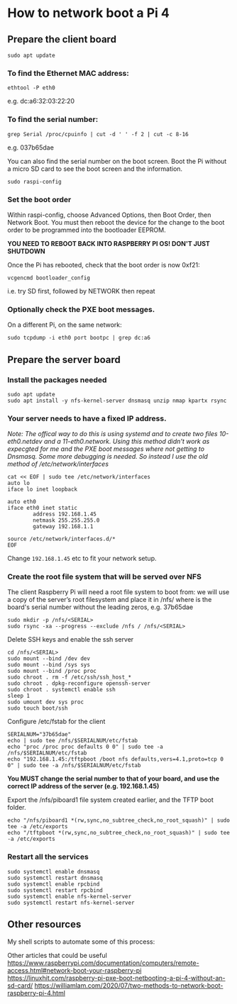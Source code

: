 # How to network boot a Pi 4

## Prepare the client board

```
sudo apt update
```
### To find the Ethernet MAC address:

```
ethtool -P eth0
```
e.g. dc:a6:32:03:22:20

### To find the serial number:

```
grep Serial /proc/cpuinfo | cut -d ' ' -f 2 | cut -c 8-16
```
e.g. 037b65dae

You can also find the serial number on the boot screen. Boot the Pi without a micro SD card to see the boot screen and the information.
```
sudo raspi-config
```

### Set the boot order
Within raspi-config, choose Advanced Options, then Boot Order, then Network Boot. You must then reboot the device for the change to the boot order to be programmed into the bootloader EEPROM. 

**YOU NEED TO REBOOT BACK INTO RASPBERRY PI OS! DON'T JUST SHUTDOWN**

Once the Pi has rebooted, check that the boot order is now 0xf21:

```
vcgencmd bootloader_config
```

i.e. try SD first, followed by NETWORK then repeat

### Optionally check the PXE boot messages.

On a different Pi, on the same network:
```
sudo tcpdump -i eth0 port bootpc | grep dc:a6
```

## Prepare the server board

### Install the packages needed
```
sudo apt update
sudo apt install -y nfs-kernel-server dnsmasq unzip nmap kpartx rsync
```
### Your server needs to have a fixed IP address.

*Note: The offical way to do this is using systemd and to create two files 10-eth0.netdev and a 11-eth0.network.
Using this method didn't work as expecgted for me and the PXE boot messages where not getting to Dnsmasq.
Some more debugging is needed. So instead I use the old method of /etc/network/interfaces*

```
cat << EOF | sudo tee /etc/network/interfaces
auto lo
iface lo inet loopback

auto eth0
iface eth0 inet static
        address 192.168.1.45
        netmask 255.255.255.0
        gateway 192.168.1.1

source /etc/network/interfaces.d/*
EOF
```

Change `192.168.1.45` etc to fit your network setup.

### Create the root file system that will be served over NFS

The client Raspberry Pi will need a root file system to boot from: we will use a copy of the server’s root filesystem and place it in /nfs/<SERIAL> where <SERIAL> is the board's serial number without the leading zeros, e.g. 37b65dae

```
sudo mkdir -p /nfs/<SERIAL>
sudo rsync -xa --progress --exclude /nfs / /nfs/<SERIAL>
```

Delete SSH keys and enable the ssh server
 
```
cd /nfs/<SERIAL>
sudo mount --bind /dev dev
sudo mount --bind /sys sys
sudo mount --bind /proc proc
sudo chroot . rm -f /etc/ssh/ssh_host_*
sudo chroot . dpkg-reconfigure openssh-server
sudo chroot . systemctl enable ssh
sleep 1
sudo umount dev sys proc
sudo touch boot/ssh
```
Configure /etc/fstab for the client
```
SERIALNUM="37b65dae"
echo | sudo tee /nfs/$SERIALNUM/etc/fstab
echo "proc /proc proc defaults 0 0" | sudo tee -a /nfs/$SERIALNUM/etc/fstab
echo "192.168.1.45:/tftpboot /boot nfs defaults,vers=4.1,proto=tcp 0 0" | sudo tee -a /nfs/$SERIALNUM/etc/fstab
```
**You MUST change the serial number to that of your board, and use the correct IP address of the server (e.g. 192.168.1.45)**
        
Export the /nfs/piboard1 file system created earlier, and the TFTP boot folder.

```
echo "/nfs/piboard1 *(rw,sync,no_subtree_check,no_root_squash)" | sudo tee -a /etc/exports
echo "/tftpboot *(rw,sync,no_subtree_check,no_root_squash)" | sudo tee -a /etc/exports
```
### Restart all the services
```
sudo systemctl enable dnsmasq
sudo systemctl restart dnsmasq
sudo systemctl enable rpcbind
sudo systemctl restart rpcbind
sudo systemctl enable nfs-kernel-server
sudo systemctl restart nfs-kernel-server
```        
## Other resources

My shell scripts to automate some of this process:

Other articles that could be useful
https://www.raspberrypi.com/documentation/computers/remote-access.html#network-boot-your-raspberry-pi
https://linuxhit.com/raspberry-pi-pxe-boot-netbooting-a-pi-4-without-an-sd-card/
https://williamlam.com/2020/07/two-methods-to-network-boot-raspberry-pi-4.html

